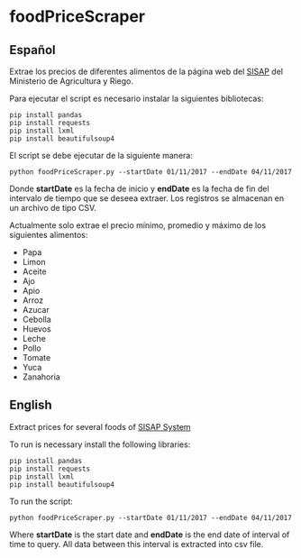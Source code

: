# foodPriceScraper
## Español

Extrae los precios de diferentes alimentos de la página web del [SISAP](http://sistemas.minag.gob.pe/sisap/portal2/mayorista/) del Ministerio de Agricultura y Riego.

Para ejecutar el script es necesario instalar la siguientes bibliotecas:
```
pip install pandas
pip install requests
pip install lxml
pip install beautifulsoup4
```

El script se debe ejecutar de la siguiente manera:
```
python foodPriceScraper.py --startDate 01/11/2017 --endDate 04/11/2017
```

Donde **startDate** es la fecha de inicio y **endDate** es la fecha de fin del intervalo de tiempo que se deseea extraer. Los registros se almacenan en un archivo de tipo CSV.

Actualmente solo extrae el precio mínimo, promedio y máximo de los siguientes alimentos:
- Papa
- Limon
- Aceite
- Ajo
- Apio
- Arroz
- Azucar
- Cebolla
- Huevos
- Leche
- Pollo
- Tomate
- Yuca
- Zanahoria

## English

Extract prices for several foods of [SISAP System](http://sistemas.minag.gob.pe/sisap/portal2/mayorista/)

To run is necessary install the following libraries:
```
pip install pandas
pip install requests
pip install lxml
pip install beautifulsoup4
```

To run the script:
```
python foodPriceScraper.py --startDate 01/11/2017 --endDate 04/11/2017
```

Where **startDate** is the start date and **endDate** is the end date of interval of time to query. All data between this interval is extracted into csv file.
